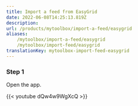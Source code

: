 ```yaml
---
title: Import a feed from EasyGrid
date: 2022-06-08T14:25:13.819Z
description:
url: /products/mytoolbox/import-a-feed/easygrid
aliases:
    /mytoolbox/import-a-feed/easygrid
    /mytoolbox/import-feed/easygrid
translationKey: mytoolbox-import-feed-easygrid
---
```


### Step 1

Open the app.

{{< youtube dQw4w9WgXcQ >}}